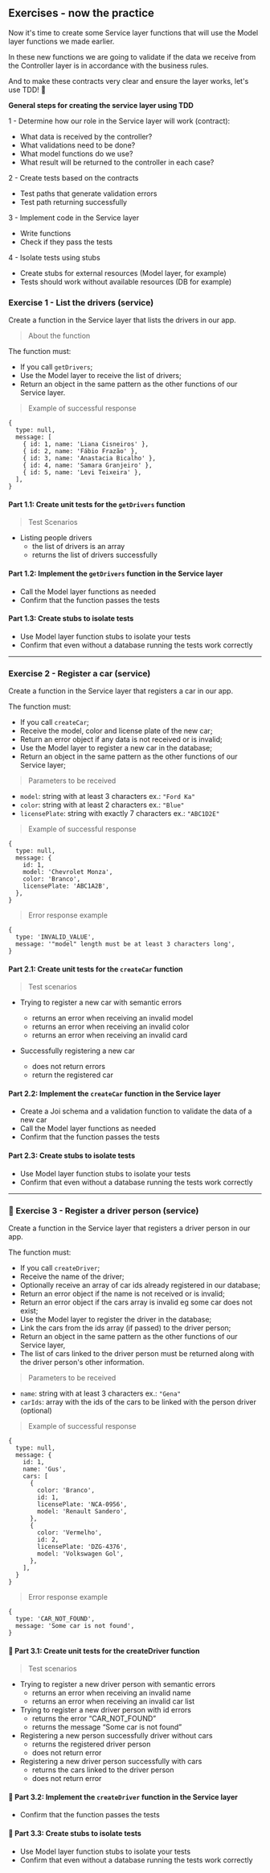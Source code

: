 ## Exercises - now the practice

Now it's time to create some Service layer functions that will use the Model layer functions we made earlier.

In these new functions we are going to validate if the data we receive from the Controller layer is in accordance with the business rules.

And to make these contracts very clear and ensure the layer works, let's use TDD! 💪

**General steps for creating the service layer using TDD**

1 - Determine how our role in the Service layer will work (contract):

   - What data is received by the controller?
   - What validations need to be done?
   - What model functions do we use?
   - What result will be returned to the controller in each case?

2 - Create tests based on the contracts
   - Test paths that generate validation errors
   - Test path returning successfully

3 - Implement code in the Service layer
   - Write functions
   - Check if they pass the tests

4 - Isolate tests using stubs
   - Create stubs for external resources (Model layer, for example)
   - Tests should work without available resources (DB for example)

### Exercise 1 - List the drivers (service)
Create a function in the Service layer that lists the drivers in our app.

> About the function

The function must:

- If you call `getDrivers`;
- Use the Model layer to receive the list of drivers;
- Return an object in the same pattern as the other functions of our Service layer.

> Example of successful response

```
{
  type: null,
  message: [
    { id: 1, name: 'Liana Cisneiros' },
    { id: 2, name: 'Fábio Frazão' },
    { id: 3, name: 'Anastacia Bicalho' },
    { id: 4, name: 'Samara Granjeiro' },
    { id: 5, name: 'Levi Teixeira' },
  ],
}
```

#### Part 1.1: Create unit tests for the `getDrivers` function
> Test Scenarios

- Listing people drivers
   - the list of drivers is an array
   - returns the list of drivers successfully

#### Part 1.2: Implement the `getDrivers` function in the Service layer
- Call the Model layer functions as needed
- Confirm that the function passes the tests

#### Part 1.3: Create stubs to isolate tests
- Use Model layer function stubs to isolate your tests
- Confirm that even without a database running the tests work correctly

--- 

### Exercise 2 - Register a car (service)
Create a function in the Service layer that registers a car in our app.

The function must:

- If you call `createCar`;
- Receive the model, color and license plate of the new car;
- Return an error object if any data is not received or is invalid;
- Use the Model layer to register a new car in the database;
- Return an object in the same pattern as the other functions of our Service layer;

> Parameters to be received

- `model`: string with at least 3 characters ex.: `"Ford Ka"`
- `color`: string with at least 2 characters ex.: `"Blue"`
- `licensePlate`: string with exactly 7 characters ex.: `"ABC1D2E"`

> Example of successful response

```
{
  type: null,
  message: {
    id: 1,
    model: 'Chevrolet Monza',
    color: 'Branco',
    licensePlate: 'ABC1A2B',
  },
}
```

> Error response example

```
{
  type: 'INVALID_VALUE',
  message: '"model" length must be at least 3 characters long',
}
```

#### Part 2.1: Create unit tests for the `createCar` function

> Test scenarios

- Trying to register a new car with semantic errors
  - returns an error when receiving an invalid model
  - returns an error when receiving an invalid color
  - returns an error when receiving an invalid card

- Successfully registering a new car
  - does not return errors
  - return the registered car

#### Part 2.2: Implement the `createCar` function in the Service layer
  - Create a Joi schema and a validation function to validate the data of a new car
  - Call the Model layer functions as needed
  - Confirm that the function passes the tests

#### Part 2.3: Create stubs to isolate tests
  - Use Model layer function stubs to isolate your tests
  - Confirm that even without a database running the tests work correctly

---

### 🚀 Exercise 3 - Register a driver person (service)
Create a function in the Service layer that registers a driver person in our app.

The function must:

- If you call `createDriver`;
- Receive the name of the driver;
- Optionally receive an array of car ids already registered in our database;
- Return an error object if the name is not received or is invalid;
- Return an error object if the cars array is invalid eg some car does not exist;
- Use the Model layer to register the driver in the database;
- Link the cars from the ids array (if passed) to the driver person;
- Return an object in the same pattern as the other functions of our Service layer,
- The list of cars linked to the driver person must be returned along with the driver person's other information.

> Parameters to be received

- `name`: string with at least 3 characters ex.: `"Gena"`
- `carIds`: array with the ids of the cars to be linked with the person driver (optional)

> Example of successful response

```
{
  type: null,
  message: {
    id: 1,
    name: 'Gus',
    cars: [
      {
        color: 'Branco',
        id: 1,
        licensePlate: 'NCA-0956',
        model: 'Renault Sandero',
      },
      {
        color: 'Vermelho',
        id: 2,
        licensePlate: 'DZG-4376',
        model: 'Volkswagen Gol',
      },
    ],
  }
}
```

> Error response example

```
{
  type: 'CAR_NOT_FOUND',
  message: 'Some car is not found',
}
```

#### 🚀 Part 3.1: Create unit tests for the createDriver function

> Test scenarios

- Trying to register a new driver person with semantic errors
  - returns an error when receiving an invalid name
  - returns an error when receiving an invalid car list
- Trying to register a new driver person with id errors
  - returns the error “CAR_NOT_FOUND”
  - returns the message “Some car is not found”
- Registering a new person successfully driver without cars
  - returns the registered driver person
  - does not return error
- Registering a new driver person successfully with cars
  - returns the cars linked to the driver person
  - does not return error

#### 🚀 Part 3.2: Implement the `createDriver` function in the Service layer
- Confirm that the function passes the tests

#### 🚀 Part 3.3: Create stubs to isolate tests
- Use Model layer function stubs to isolate your tests
- Confirm that even without a database running the tests work correctly